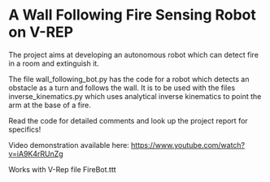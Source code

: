 # A Wall Following Fire Sensing Robot on V-REP

The project aims at developing an autonomous robot which can detect fire in a room and extinguish it.

The file wall_following_bot.py has the code for a robot which detects an obstacle as a turn and follows the wall.
It is to be used with the files inverse_kinematics.py which uses analytical inverse kinematics to point the arm at the base of a fire.


Read the code for detailed comments and look up the project report for specifics!

Video demonstration available here: https://www.youtube.com/watch?v=iA9K4rRUnZg

Works with V-Rep file FireBot.ttt
